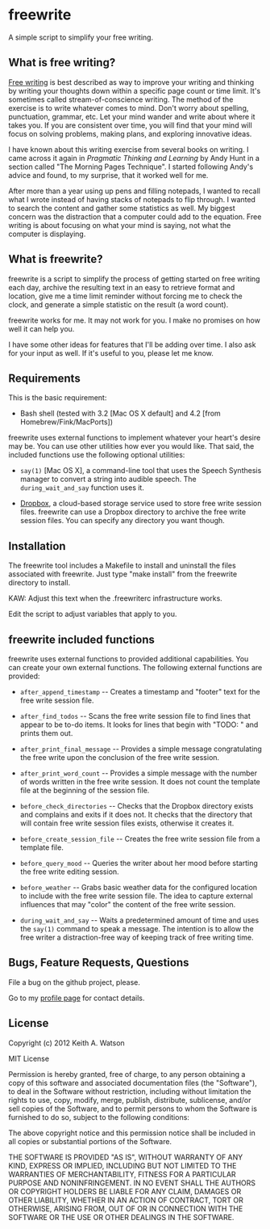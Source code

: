 # freewrite #

A simple script to simplify your free writing.

## What is free writing? ##

[Free writing](http://en.wikipedia.org/wiki/Free_writing) is best described as
way to improve your writing and thinking by writing your thoughts down within a
specific page count or time limit. It's sometimes called stream-of-conscience
writing. The method of the exercise is to write whatever comes to mind. Don't
worry about spelling, punctuation, grammar, etc. Let your mind wander and write
about where it takes you. If you are consistent over time, you will find that
your mind will focus on solving problems, making plans, and exploring innovative
ideas.

I have known about this writing exercise from several books on writing. I came
across it again in _Pragmatic Thinking and Learning_ by Andy Hunt in a section
called "The Morning Pages Technique". I started following Andy's advice and
found, to my surprise, that it worked well for me.

After more than a year using up pens and filling notepads, I wanted to recall
what I wrote instead of having stacks of notepads to flip through. I wanted to
search the content and gather some statistics as well. My biggest concern was
the distraction that a computer could add to the equation. Free writing is about
focusing on what your mind is saying, not what the computer is displaying.

## What is freewrite? ##

freewrite is a script to simplify the process of getting started on free writing
each day, archive the resulting text in an easy to retrieve format and location,
give me a time limit reminder without forcing me to check the clock, and
generate a simple statistic on the result (a word count).

freewrite works for me. It may not work for you. I make no promises on how well
it can help you.

I have some other ideas for features that I'll be adding over time. I also ask
for your input as well. If it's useful to you, please let me know.

## Requirements ##

This is the basic requirement:

* Bash shell (tested with 3.2 [Mac OS X default] and 4.2 [from
  Homebrew/Fink/MacPorts])

freewrite uses external functions to implement whatever your heart's desire may
be. You can use other utilities how ever you would like. That said, the included
functions use the following optional utilities:

* `say(1)` [Mac OS X], a command-line tool that uses the Speech Synthesis
  manager to convert a string into audible speech. The `during_wait_and_say`
  function uses it.

* [Dropbox](http://dropbox.com/), a cloud-based storage service used to store
  free write session files. freewrite can use a Dropbox directory to archive the
  free write session files. You can specify any directory you want though.

## Installation ##

The freewrite tool includes a Makefile to install and uninstall the files
associated with freewrite. Just type "make install" from the freewrite
directory to install.

KAW: Adjust this text when the .freewriterc infrastructure works.

Edit the script to adjust variables that apply to you.

## freewrite included functions ##

freewrite uses external functions to provided additional capabilities. You can
create your own external functions. The following external functions are
provided:

* `after_append_timestamp` -- Creates a timestamp and "footer" text for the free
  write session file.

* `after_find_todos` -- Scans the free write session file to find lines that
  appear to be to-do items. It looks for lines that begin with "TODO: " and
  prints them out.

* `after_print_final_message` -- Provides a simple message congratulating the
  free write upon the conclusion of the free write session.

* `after_print_word_count` -- Provides a simple message with the number of words
  written in the free write session. It does not count the template file at the
  beginning of the session file.

* `before_check_directories` -- Checks that the Dropbox directory exists and
  complains and exits if it does not. It checks that the directory that will
  contain free write session files exists, otherwise it creates it.

* `before_create_session_file` -- Creates the free write session file from a
  template file.

* `before_query_mood` -- Queries the writer about her mood before starting the
  free write editing session.

* `before_weather` -- Grabs basic weather data for the configured location to
  include with the free write session file. The idea to capture external
  influences that may "color" the content of the free write session.

* `during_wait_and_say` -- Waits a predetermined amount of time and uses the
  `say(1)` command to speak a message. The intention is to allow the free writer
  a distraction-free way of keeping track of free writing time.

## Bugs, Feature Requests, Questions ##

File a bug on the github project, please. 

Go to my [profile page](http://ikawnoclast.com) for contact details.

## License ##

Copyright (c) 2012 Keith A. Watson

MIT License

Permission is hereby granted, free of charge, to any person obtaining
a copy of this software and associated documentation files (the
"Software"), to deal in the Software without restriction, including
without limitation the rights to use, copy, modify, merge, publish,
distribute, sublicense, and/or sell copies of the Software, and to
permit persons to whom the Software is furnished to do so, subject to
the following conditions:

The above copyright notice and this permission notice shall be
included in all copies or substantial portions of the Software.

THE SOFTWARE IS PROVIDED "AS IS", WITHOUT WARRANTY OF ANY KIND,
EXPRESS OR IMPLIED, INCLUDING BUT NOT LIMITED TO THE WARRANTIES OF
MERCHANTABILITY, FITNESS FOR A PARTICULAR PURPOSE AND
NONINFRINGEMENT. IN NO EVENT SHALL THE AUTHORS OR COPYRIGHT HOLDERS BE
LIABLE FOR ANY CLAIM, DAMAGES OR OTHER LIABILITY, WHETHER IN AN ACTION
OF CONTRACT, TORT OR OTHERWISE, ARISING FROM, OUT OF OR IN CONNECTION
WITH THE SOFTWARE OR THE USE OR OTHER DEALINGS IN THE SOFTWARE.
